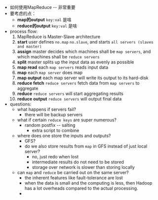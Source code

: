 * 如何使用MapReduce -- 非常重要
* 要考虑的点：
  * **map的output** `key:val` 是啥
  * **reduce的output** `key:val` 是啥 
* process flow:
  1. MapReduce is Master-Slave architecture
  2. **start** user defines `no.map` `no.slave`, and starts `all servers (slaves and master)`
  3. **assign** master decides which machines shall be `map servers`, and which machines shall be `reduce servers`
  4. **split** master splits up the input data as evenly as possible 
  5. **map read** each `map servers` reads input data
  6. **map** each `map server` does map
  7. **map output** each map server will write its output to its hard-disk
  8. **reduce fetch** `reduce servers` fetch data from `map servers` to aggregate
  9. **reduce** `reduce servers` will start aggregating results
  10. **reduce output** `reduce servers` will output final data 
* questions:
  * what happens if servers fail?
    * there will be backup servers
  * what if certain `reduce keys` are super numerous?
    * random postfix -- salting
      * extra script to combine
  * where does one store the inputs and outputs?
    * GFS?
    * do we also store results from `map` in GFS instead of just local server?
      * no, just redo when lost
      * intermediate results do not need to be stored
      * storage over network is slower than storing locally
  * can `map` and `reduce` be carried out on the same server?
    * the inherent features like fault-tolerance are lost
    * when the data is small and the computing is less, then Hadoop has a lot overheads compared to the actual processing.
    *    
